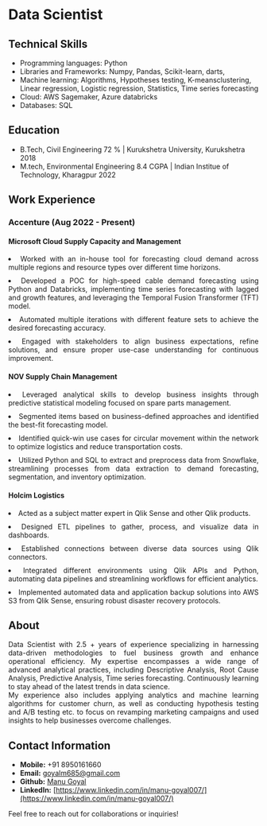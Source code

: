 # Data Scientist

## Technical Skills
- Programming languages: Python
- Libraries and Frameworks: Numpy, Pandas, Scikit-​learn, darts,
- Machine learning: Algorithms, Hypotheses ​testing, K-​means ​clustering, Linear ​regression, Logistic ​regression, Statistics, Time series forecasting
- Cloud: AWS Sagemaker, Azure databricks
- Databases: SQL

## Education
- B.Tech, Civil Engineering 72 % | Kurukshetra University, Kurukshetra 2018
- M.tech, Environmental Engineering 8.4 CGPA | Indian Institue of Technology, Kharagpur 2022

## Work Experience

### Accenture (Aug 2022 - Present)
#### Microsoft Cloud Supply Capacity and Management

<div style="text-align: justify; margin-bottom: 20px;">
  <ui>
    <li style = "margin-bottom: 10px;">
      Worked with an in-house tool for forecasting cloud demand across multiple regions and resource types over different time horizons.
    </li>
    <li style = "margin-bottom: 10px;">
      Developed a POC for high-speed cable demand forecasting using Python and Databricks, implementing time series forecasting with lagged and growth features, and leveraging the Temporal Fusion Transformer (TFT) model.
    </li>
    <li style = "margin-bottom: 10px;">
      Automated multiple iterations with different feature sets to achieve the desired forecasting accuracy.
    </li>
    <li style = "margin-bottom: 10px;">
      Engaged with stakeholders to align business expectations, refine solutions, and ensure proper use-case understanding for continuous improvement.
    </li>
  </ui>
</div>

#### NOV Supply Chain Management
<div style="text-align: justify; margin-bottom: 20px;">
  <ui>
    <li style = "margin-bottom: 10px;">
      Leveraged analytical skills to develop business insights through predictive statistical modeling focused on spare parts management.
    </li>
    <li style = "margin-bottom: 10px;">
      Segmented items based on business-defined approaches and identified the best-fit forecasting model.
    </li>
    <li style = "margin-bottom: 10px;">
      Identified quick-win use cases for circular movement within the network to optimize logistics and reduce transportation costs.
    </li>
    <li style = "margin-bottom: 10px;">
      Utilized Python and SQL to extract and preprocess data from Snowflake, streamlining processes from data extraction to demand forecasting, segmentation, and inventory optimization.
    </li>
  </ui>
</div>

#### Holcim Logistics
<div style="text-align: justify; margin-bottom: 20px;">
  <ui>
    <li style = "margin-bottom: 10px;">
      Acted as a subject matter expert in Qlik Sense and other Qlik products.
    </li>
    <li style = "margin-bottom: 10px;">
      Designed ETL pipelines to gather, process, and visualize data in dashboards.
    </li>
    <li style = "margin-bottom: 10px;">
      Established connections between diverse data sources using Qlik connectors.
    </li>
    <li style = "margin-bottom: 10px;">
      Integrated different environments using Qlik APIs and Python, automating data pipelines and streamlining workflows for efficient analytics.
    </li>
    <li style = "margin-bottom: 10px;">
      Implemented automated data and application backup solutions into AWS S3 from Qlik Sense, ensuring robust disaster recovery protocols.
    </li>
  </ui>
</div>


## About

<div style="text-align: justify; margin-bottom: 20px;">
Data Scientist with 2.5 + years of experience specializing in harnessing data-driven methodologies to fuel business growth and enhance operational efficiency. My expertise encompasses a wide range of advanced analytical practices, including Descriptive Analysis, Root Cause Analysis, Predictive Analysis, Time series forecasting. Continuously learning to stay ahead of the latest trends in data science.
  
<br>
My experience also includes applying analytics and machine learning algorithms for customer churn, as well as conducting hypothesis testing and A/B testing etc. to focus on revamping marketing campaigns and used insights to help businesses overcome challenges.
</div>

## Contact Information
- **Mobile:** +91 8950161660
- **Email:** [goyalm685@gmail.com](mailto:goyalm685@gmail.com)
- **Github:** [Manu Goyal](https://github.com/manu-goyal007)
- **LinkedIn:** [https://www.linkedin.com/in/manu-goyal007/](https://www.linkedin.com/in/manu-goyal007/)


Feel free to reach out for collaborations or inquiries!
